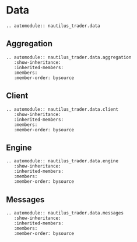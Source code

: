 # Data

```{eval-rst}
.. automodule:: nautilus_trader.data
```

## Aggregation

```{eval-rst}
.. automodule:: nautilus_trader.data.aggregation
   :show-inheritance:
   :inherited-members:
   :members:
   :member-order: bysource
```

## Client

```{eval-rst}
.. automodule:: nautilus_trader.data.client
   :show-inheritance:
   :inherited-members:
   :members:
   :member-order: bysource
```

## Engine

```{eval-rst}
.. automodule:: nautilus_trader.data.engine
   :show-inheritance:
   :inherited-members:
   :members:
   :member-order: bysource
```

## Messages

```{eval-rst}
.. automodule:: nautilus_trader.data.messages
   :show-inheritance:
   :inherited-members:
   :members:
   :member-order: bysource
```

